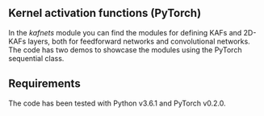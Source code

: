 ## Kernel activation functions (PyTorch)

In the *kafnets* module you can find the modules for defining KAFs and 2D-KAFs layers, both for feedforward networks and convolutional networks. The code has two demos to showcase the modules using the PyTorch sequential class.

## Requirements

The code has been tested with Python v3.6.1 and PyTorch v0.2.0.
